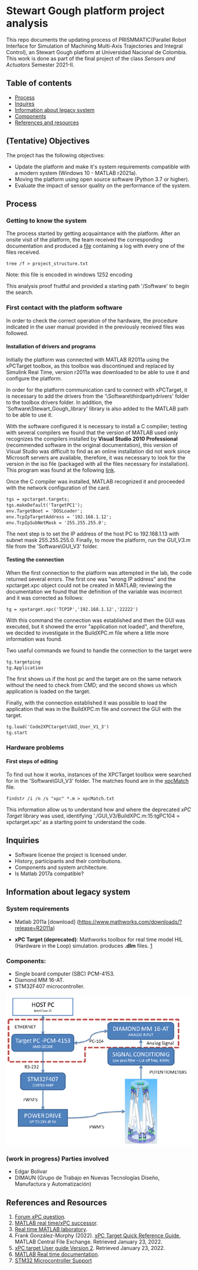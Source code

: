 
# Stewart Gough platform project analysis
This repo documents the updating process of PRISMMATIC(Parallel Robot Interface for Simulation of Machining Multi-Axis Trajectories and Integral Control), an Stewart Gough platform at Universidad Nacional de Colombia. This work is done as part of the final project of the class _Sensors and Actuators_ Semester 2021-II. 

## Table of contents

* [Process](#process)
* [Inquires](#inquiries) 
* [Information about legacy system](#information-about-legacy-system)
* [Components](#components)
* [References and resources](#references-and-resources)

## (Tentative) Objectives
The project has the following objectives:
* Update the platform and make it's system requirements compatible with a modern system (Windows 10 - MATLAB r2021a).
* Moving the platform using open source software (Python 3.7 or higher).
* Evaluate the impact of sensor quality on the performance of the system.


## Process

### Getting to know the system
The process started by getting acquaintance with the platform. After an onsite visit of the platform, the team received the corresponding documentation and produced a [file](project_structure.txt) containing a log with every one of the files received.

```
tree /f > project_structure.txt
```
Note: this file is encoded in windows 1252 encoding


This analysis proof fruitful and provided a starting path '/Software' to begin the search.

### First contact with the platform software
In order to check the correct operation of the hardware, the procedure indicated in the user manual provided in the previously received files was followed.

#### Installation of drivers and programs
Initially the platform was connected with MATLAB R2011a using the xPCTarget toolbox, as this toolbox was discontinued and replaced by Simulink Real Time, version r2011a was downloaded to be able to use it and configure the platform.


In order for the platform communication card to connect with xPCTarget, it is necessary to add the drivers from the '\Software\thirdpartydrivers' folder to the toolbox drivers folder. In addition, the 'Software\Stewart_Gough_library' library is also added to the MATLAB path to be able to use it.

With the software configured it is necessary to install a C compiler; testing with several compilers we found that the version of MATLAB used only recognizes the compilers installed by __Visual Studio 2010 Professional__ (recommended software in the original documentation), this version of Visual Studio was difficult to find as an online installation did not work since Microsoft servers are available, therefore, it was necessary to look for the version in the iso file (packaged with all the files necessary for installation). This program was found at the following [link](https://51-68-135-147.xyz/Getintopc.com/Visual_Studio2010_Professional_x86_x16-81637.iso?md5=m66_WqpIkGd_2yU8rFLZyg&expires=1645586596).

Once the C compiler was installed, MATLAB recognized it and proceeded with the network configuration of the card.

```
tgs = xpctarget.targets;
tgs.makeDefault('TargetPC1');
env.TargetBoot = 'DOSLoader';
env.TcpIpTargetAddress = '192.168.1.12';
env.TcpIpSubNetMask = '255.255.255.0';
```

The next step is to set the IP address of the host PC to 192.168.1.13 with subnet mask 255.255.255.0. Finally, to move the platform, run the *GUI_V3.m* file from the 'Software\GUI_V3' folder.

#### Testing the connection
When the first connection to the platform was attempted in the lab, the code returned several errors. The first one was "wrong IP address" and the xpctarget.xpc object could not be created in MATLAB; reviewing the documentation we found that the definition of the variable was incorrect and it was corrected as follows:
```
tg = xpxtarget.xpc('TCPIP','192.168.1.12','22222')
```

With this command the connection was established and then the GUI was executed, but it showed the error "application not loaded", and therefore, we decided to investigate in the BuildXPC.m file where a little more information was found.

Two useful commands we found to handle the connection to the target were
```
tg.targetping
tg.Application
```
The first shows us if the host pc and the target are on the same network without the need to check from CMD; and the second shows us which application is loaded on the target.

Finally, with the connection established it was possible to load the application that was in the BuildXPC.m file and connect the GUI with the target.

```
tg.load('Code2XPCtarget\GUI_User_V1_3')
tg.start
```


### Hardware problems



#### First steps of editing
To find out how it works, instances of the XPCTarget toolbox were searched for in the 'Software\GUI_V3' folder. The matches found are in the [xpcMatch](xpcMatch.txt) file.

```
findstr /i /n /s "xpc" *.m > xpcMatch.txt
```
This information allow us to understand how and where the deprecated _xPC Target_  library was used, identifying './GUI_V3/BuildXPC.m:15:tgPC104 = xpctarget.xpc' as a starting point to understand the code. 




## Inquiries 

* Software license the project is licensed under.
* History, participants and their contributions.
* Components and system architecture.
* Is Matlab 2017a compatible? 

<!-- Hoja de ruta -->



## Information about legacy system 

### System requirements
* Matlab 2011a  [download] (https://www.mathworks.com/downloads/?release=R2011a) 

*  __xPC Target (deprecated)__: Mathworks  toolbox for real time model  HIL (Hardware in the Loop) simulation.  produces __.dlm__ files. [1](#references-and-resources)



### Components:

* Single board computer (SBC) PCM-4153.
* Diamond MM 16-AT.
* STM32F407 microcontroller.

![system architecture](media/imgs/system_architecure.png)


### (work in progress) Parties involved 
* Edgar Bolivar
* DIMAUN (Grupo de Trabajo en Nuevas Tecnologías Diseño, Manufactura y Automatización)

## References and Resources

1. [Forum xPC question](https://www.mathworks.com/matlabcentral/answers/479843-about-xpc-target-and-supproted-ioboard).
2. [MATLAB real time/xPC successor](https://www.mathworks.com/products/simulink-real-time.html?s_tid=FX_PR_info).
3. [Real time MATLAB laboratory](http://tsakalis.faculty.asu.edu/coursea/481LAB2015.pdf).
4. Frank González-Morphy (2022). [xPC Target Quick Reference Guide](https://www.mathworks.com/matlabcentral/fileexchange/6414-xpc-target-quick-reference-guide), MATLAB Central File Exchange. Retrieved January 23, 2022. 
5. [xPC target User guide Version 2](http://www.bmed.mcgill.ca/reklab/manual/common/xpc/documentation/xpc_target_ug%5B1%5D.pdf). Retrieved January 23, 2022.
6. [MATLAB Real time documentation](https://www.mathworks.com/help/pdf_doc/slrealtime/index.html).
7. [STM32 Microcontroller Support ](https://www.mathworks.com/products/hardware/stmicroelectronics.html)

